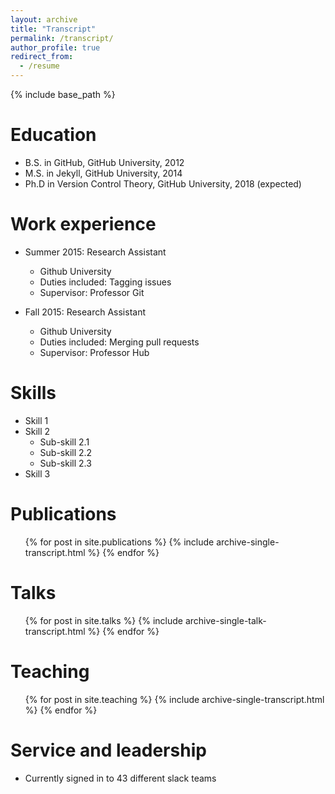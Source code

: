 ```yaml
---
layout: archive
title: "Transcript"
permalink: /transcript/
author_profile: true
redirect_from:
  - /resume
---
```


{% include base_path %}

Education
======
* B.S. in GitHub, GitHub University, 2012
* M.S. in Jekyll, GitHub University, 2014
* Ph.D in Version Control Theory, GitHub University, 2018 (expected)

Work experience
======
* Summer 2015: Research Assistant
  * Github University
  * Duties included: Tagging issues
  * Supervisor: Professor Git

* Fall 2015: Research Assistant
  * Github University
  * Duties included: Merging pull requests
  * Supervisor: Professor Hub
  
Skills
======
* Skill 1
* Skill 2
  * Sub-skill 2.1
  * Sub-skill 2.2
  * Sub-skill 2.3
* Skill 3

Publications
======
  <ul>{% for post in site.publications %}
    {% include archive-single-transcript.html %}
  {% endfor %}</ul>
  
Talks
======
  <ul>{% for post in site.talks %}
    {% include archive-single-talk-transcript.html %}
  {% endfor %}</ul>
  
Teaching
======
  <ul>{% for post in site.teaching %}
    {% include archive-single-transcript.html %}
  {% endfor %}</ul>
  
Service and leadership
======
* Currently signed in to 43 different slack teams
